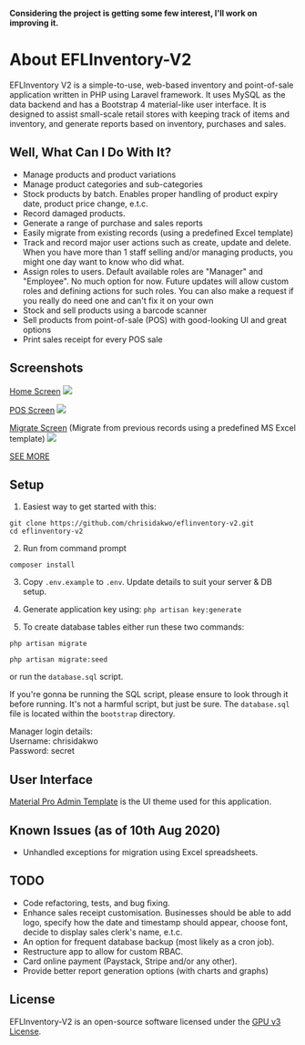 **Considering the project is getting some few interest, I'll work on improving it.**

# About EFLInventory-V2
EFLInventory V2 is a simple-to-use, web-based inventory and point-of-sale application written in PHP using Laravel framework. It uses MySQL as the data backend and has a Bootstrap 4 material-like user interface. It is designed to assist small-scale retail stores with keeping track of items and inventory, and generate reports based on inventory, purchases and sales.

## Well, What Can I Do With It?
- Manage products and product variations
- Manage product categories and sub-categories
- Stock products by batch. Enables proper handling of product expiry date, product price change, e.t.c.
- Record damaged products.
- Generate a range of purchase and sales reports
- Easily migrate from existing records (using a predefined Excel template)
- Track and record major user actions such as create, update and delete. When you have more than 1 staff selling and/or managing products, you might one day want to know who did what.
- Assign roles to users. Default available roles are "Manager" and "Employee". No much option for now. Future updates will allow custom roles and defining actions for such roles. You can also make a request if you really do need one and can't fix it on your own
- Stock and sell products using a barcode scanner
- Sell products from point-of-sale (POS) with good-looking UI and great options
- Print sales receipt for every POS sale

## Screenshots
[Home Screen](screenshots/Home.png)
![](screenshots/Home.png?raw=true )

[POS Screen](screenshots/POS.png)
![](screenshots/POS.png?raw=true)

[Migrate Screen](screenshots/Migrate.png) (Migrate from previous records using a predefined MS Excel template)
![](screenshots/Migrate.png)

[SEE MORE](meta/readme.md)

## Setup
1. Easiest way to get started with this:
```shell
git clone https://github.com/chrisidakwo/eflinventory-v2.git
cd eflinventory-v2
```

2. Run from command prompt
```shell
composer install
```

3. Copy `.env.example` to `.env`. Update details to suit your server & DB setup.

4. Generate application key using: 
``
php artisan key:generate
``

5. To create database tables either run these two commands:
```shell
php artisan migrate

php artisan migrate:seed
```

or run the `database.sql` script.

If you're gonna be running the SQL script, please ensure to look through it before running. It's not a harmful script, but just be sure.
The `database.sql` file is located within the `bootstrap` directory.
<p>
Manager login details:
<br>Username: chrisidakwo
<br>Password: secret 
</p>

## User Interface
[Material Pro Admin Template](https://themeforest.net/item/materialpro-bootstrap-4-admin-template/20203944) is the UI theme used for this application. 

## Known Issues (as of 10th Aug 2020)
- Unhandled exceptions for migration using Excel spreadsheets.

## TODO
- Code refactoring, tests, and bug fixing.
- Enhance sales receipt customisation. Businesses should be able to add logo, specify how the date and timestamp should appear, choose font, decide to display sales clerk's name, e.t.c.
- An option for frequent database backup (most likely as a cron job).
- Restructure app to allow for custom RBAC.
- Card online payment (Paystack, Stripe and/or any other).
- Provide better report generation options (with charts and graphs)

## License
EFLInventory-V2 is an open-source software licensed under the [GPU v3 License](https://www.google.com.ng/url?sa=t&rct=j&q=&esrc=s&source=web&cd=1&cad=rja&uact=8&ved=0ahUKEwin57Oi5szYAhULBcAKHS0RAQ8QFggnMAA&url=https%3A%2F%2Fwww.gnu.org%2Flicenses%2Fgpl-3.0.en.html).
